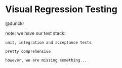 # Visual Regression Testing

@dunckr

note:
    we have our test stack:

    unit, integration and acceptance tests

    pretty comprehensive

    however, we are missing something...
